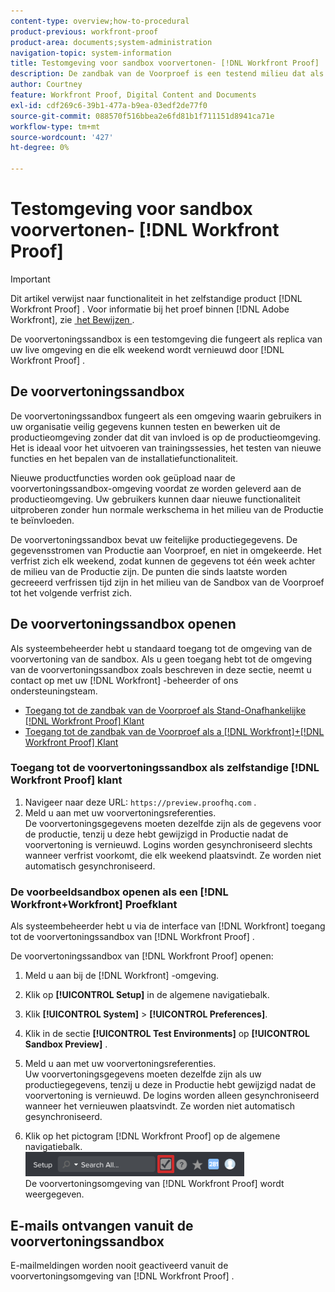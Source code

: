 ```yaml
---
content-type: overview;how-to-procedural
product-previous: workfront-proof
product-area: documents;system-administration
navigation-topic: system-information
title: Testomgeving voor sandbox voorvertonen- [!DNL Workfront Proof]
description: De zandbak van de Voorproef is een testend milieu dat als replica van uw levende milieu dient en elk weekend door  [!DNL Workfront Proof] verfrist.
author: Courtney
feature: Workfront Proof, Digital Content and Documents
exl-id: cdf269c6-39b1-477a-b9ea-03edf2de77f0
source-git-commit: 088570f516bbea2e6fd81b1f711151d8941ca71e
workflow-type: tm+mt
source-wordcount: '427'
ht-degree: 0%

---
```


# Testomgeving voor sandbox voorvertonen- [!DNL Workfront Proof]

>[!IMPORTANT]
>
>Dit artikel verwijst naar functionaliteit in het zelfstandige product [!DNL Workfront Proof] . Voor informatie bij het proef binnen [!DNL Adobe Workfront], zie [&#x200B; het Bewijzen &#x200B;](../../../review-and-approve-work/proofing/proofing.md).

De voorvertoningssandbox is een testomgeving die fungeert als replica van uw live omgeving en die elk weekend wordt vernieuwd door [!DNL Workfront Proof] .

## De voorvertoningssandbox

De voorvertoningssandbox fungeert als een omgeving waarin gebruikers in uw organisatie veilig gegevens kunnen testen en bewerken uit de productieomgeving zonder dat dit van invloed is op de productieomgeving. Het is ideaal voor het uitvoeren van trainingssessies, het testen van nieuwe functies en het bepalen van de installatiefunctionaliteit.

Nieuwe productfuncties worden ook geüpload naar de voorvertoningssandbox-omgeving voordat ze worden geleverd aan de productieomgeving. Uw gebruikers kunnen daar nieuwe functionaliteit uitproberen zonder hun normale werkschema in het milieu van de Productie te beïnvloeden.

De voorvertoningssandbox bevat uw feitelijke productiegegevens. De gegevensstromen van Productie aan Voorproef, en niet in omgekeerde. Het verfrist zich elk weekend, zodat kunnen de gegevens tot één week achter de milieu van de Productie zijn. De punten die sinds laatste worden gecreeerd verfrissen tijd zijn in het milieu van de Sandbox van de Voorproef tot het volgende verfrist zich.

## De voorvertoningssandbox openen

Als systeembeheerder hebt u standaard toegang tot de omgeving van de voorvertoning van de sandbox. Als u geen toegang hebt tot de omgeving van de voorvertoningssandbox zoals beschreven in deze sectie, neemt u contact op met uw [!DNL Workfront] -beheerder of ons ondersteuningsteam.

* [Toegang tot de zandbak van de Voorproef als Stand-Onafhankelijke  [!DNL Workfront Proof]  Klant](#accessing-the-preview-sandbox-as-a-stand-alone-workfront-proof-customer)
* [Toegang tot de zandbak van de Voorproef als a [!DNL Workfront]+[!DNL Workfront Proof]  Klant](#accessing-the-preview-sandbox-as-a-workfrontworkfront-proof-customer)

### Toegang tot de voorvertoningssandbox als zelfstandige [!DNL Workfront Proof] klant

1. Navigeer naar deze URL: `https://preview.proofhq.com` .
1. Meld u aan met uw voorvertoningsreferenties.\
   De voorvertoningsgegevens moeten dezelfde zijn als de gegevens voor de productie, tenzij u deze hebt gewijzigd in Productie nadat de voorvertoning is vernieuwd. Logins worden gesynchroniseerd slechts wanneer verfrist voorkomt, die elk weekend plaatsvindt. Ze worden niet automatisch gesynchroniseerd.

### De voorbeeldsandbox openen als een [!DNL Workfront+Workfront] Proefklant

Als systeembeheerder hebt u via de interface van [!DNL Workfront] toegang tot de voorvertoningssandbox van [!DNL Workfront Proof] .

De voorvertoningssandbox van [!DNL Workfront Proof] openen:

1. Meld u aan bij de [!DNL Workfront] -omgeving.
1. Klik op **[!UICONTROL Setup]** in de algemene navigatiebalk.
1. Klik **[!UICONTROL System]** > **[!UICONTROL Preferences]**.

1. Klik in de sectie **[!UICONTROL Test Environments]** op **[!UICONTROL Sandbox Preview]** .

1. Meld u aan met uw voorvertoningsreferenties.\
   Uw voorvertoningsgegevens moeten dezelfde zijn als uw productiegegevens, tenzij u deze in Productie hebt gewijzigd nadat de voorvertoning is vernieuwd. De logins worden alleen gesynchroniseerd wanneer het vernieuwen plaatsvindt. Ze worden niet automatisch gesynchroniseerd.
1. Klik op het pictogram [!DNL Workfront Proof] op de algemene navigatiebalk.\
   ![&#x200B; proof_access_proofhq.png &#x200B;](assets/proof-access-proofhq-350x39.png)\
   De voorvertoningsomgeving van [!DNL Workfront Proof] wordt weergegeven.

## E-mails ontvangen vanuit de voorvertoningssandbox

E-mailmeldingen worden nooit geactiveerd vanuit de voorvertoningsomgeving van [!DNL Workfront Proof] .
